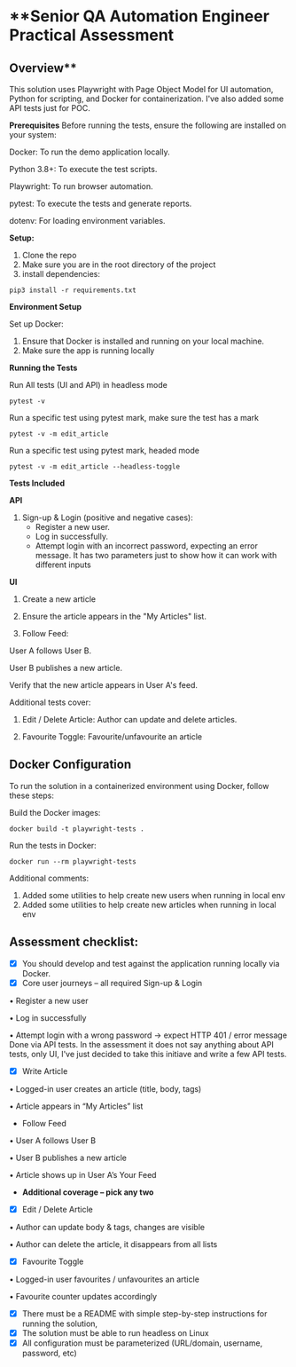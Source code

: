 # **Senior QA Automation Engineer Practical Assessment

## Overview**


This solution uses Playwright with Page Object Model for UI automation, Python for scripting, and Docker for containerization. 
I've also added some API tests just for POC.

**Prerequisites**
Before running the tests, ensure the following are installed on your system:

Docker: To run the demo application locally.

Python 3.8+: To execute the test scripts.

Playwright: To run browser automation.

pytest: To execute the tests and generate reports.

dotenv: For loading environment variables.

**Setup:**
1. Clone the repo
2. Make sure you are in the root directory of the project 
3. install dependencies:

`pip3 install -r requirements.txt`


**Environment Setup**

Set up Docker:

1. Ensure that Docker is installed and running on your local machine.
2. Make sure the app is running locally



**Running the Tests**

Run All tests (UI and API) in headless mode

`pytest -v`

Run a specific test using pytest mark, make sure the test has a mark

`pytest -v -m edit_article`

Run a specific test using pytest mark, headed mode

`pytest -v -m edit_article --headless-toggle`

**Tests Included**

**API**

1. Sign-up & Login (positive and negative cases):
   - Register a new user.
   - Log in successfully.
   - Attempt login with an incorrect password, expecting an error message. It has two parameters just to show how it can 
   work with different inputs


**UI**


1. Create a new article

2. Ensure the article appears in the "My Articles" list.

3. Follow Feed:

User A follows User B.

User B publishes a new article.

Verify that the new article appears in User A's feed.

Additional tests cover:

1. Edit / Delete Article: Author can update and delete articles.

2. Favourite Toggle: Favourite/unfavourite an article





## **Docker Configuration**

To run the solution in a containerized environment using Docker, follow these steps:

Build the Docker images:

`docker build -t playwright-tests .`


Run the tests in Docker:

 `docker run --rm playwright-tests`
 
Additional comments:
1. Added some utilities to help create new users when running in local env
2. Added some utilities to help create new articles when running in local env


## **Assessment checklist:**
- [x] You should develop and test against the application running locally via Docker.
- [x] Core user journeys – all required 
Sign-up & Login

• Register a new user

• Log in successfully

• Attempt login with a wrong password → expect HTTP 401 / error message
Done via API tests. In the assessment it does not say anything about API tests, only UI, I've just decided to take this 
initiave and write a few API tests.

- [x] Write Article

• Logged-in user creates an article (title, body, tags)

• Article appears in “My Articles” list

- Follow Feed

• User A follows User B

• User B publishes a new article

• Article shows up in User A’s Your Feed

- **Additional coverage – pick any two** 
- [x] Edit / Delete Article

• Author can update body & tags, changes are visible

• Author can delete the article, it disappears from all lists

- [x] Favourite Toggle

• Logged-in user favourites / unfavourites an article

• Favourite counter updates accordingly

- [x] There must be a README with simple step-by-step instructions for running
the solution,
- [x] The solution must be able to run headless on Linux
- [x] All configuration must be parameterized (URL/domain, username, password,
etc)
